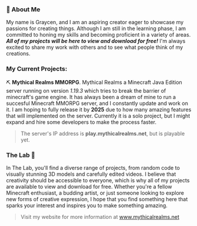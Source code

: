 ### 🚀 About Me

My name is Graycen, and I am an aspiring creator eager to showcase my passions for creating things. Although I am still in the learning phase, I am committed to honing my skills and becoming proficient in a variety of areas. ***All of my projects will be here to view and download for free!*** I'm always excited to share my work with others and to see what people think of my creations.

### My Current Projects:
⛏ **Mythical Realms MMORPG**. Mythical Realms a Minecraft Java Edition server running on version *1.19.3* which tries to break the barrier of minecraft's game engine. It has always been a dream of mine to run a succesful Minecraft MMORPG server, and I constantly update and work on it. I am hoping to fully release it by **2025** due to how many amazing features that will implemented on the server. Currently it is a solo project, but I might expand and hire some developers to make the process faster.

> The server's IP address is **play.mythicalrealms.net**, but is playable yet. 



### The Lab 🧪
In The Lab, you'll find a diverse range of projects, from random code to visually stunning 3D models and carefully edited videos. I believe that creativity should be accessible to everyone, which is why all of my projects are available to view and download for free. Whether you're a fellow Minecraft enthusiast, a budding artist, or just someone looking to explore new forms of creative expression, I hope that you find something here that sparks your interest and inspires you to make something amazing.

> Visit my website for more information at www.mythicalrealms.net
